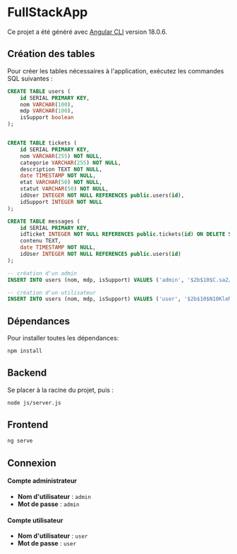# FullStackApp

Ce projet a été généré avec [Angular CLI](https://github.com/angular/angular-cli) version 18.0.6.

## Création des tables

Pour créer les tables nécessaires à l'application, exécutez les commandes SQL suivantes :

```sql
CREATE TABLE users (
    id SERIAL PRIMARY KEY,
    nom VARCHAR(100),
    mdp VARCHAR(100),
	isSupport boolean
);


CREATE TABLE tickets (
    id SERIAL PRIMARY KEY,
    nom VARCHAR(255) NOT NULL,
    categorie VARCHAR(255) NOT NULL,
    description TEXT NOT NULL,
    date TIMESTAMP NOT NULL,
    etat VARCHAR(50) NOT NULL,
    statut VARCHAR(50) NOT NULL,
    idUser INTEGER NOT NULL REFERENCES public.users(id),
    idSupport INTEGER NOT NULL
);

CREATE TABLE messages (
    id SERIAL PRIMARY KEY,
    idTicket INTEGER NOT NULL REFERENCES public.tickets(id) ON DELETE SET NULL,
    contenu TEXT,
    date TIMESTAMP NOT NULL,
    idUser INTEGER NOT NULL REFERENCES public.users(id)
);

-- création d'un admin
INSERT INTO users (nom, mdp, isSupport) VALUES ('admin', '$2b$10$C.sa2/d67q7BOJ9X4Q1SPu4u/qM3VinKz43RQkFf00r1/fcPHGUQy', true);

-- création d'un utilisateur
INSERT INTO users (nom, mdp, isSupport) VALUES ('user', '$2b$10$N10KleNusayMwN/K0W/yw.PgmCMtky8MGc1K7Hia8uLY3900mk9ty', false);
```

## Dépendances

Pour installer toutes les dépendances:

```bash
npm install
```

## Backend

Se placer à la racine du projet, puis : 

```bash
node js/server.js
```

## Frontend

```bash
ng serve
```

## Connexion

#### Compte administrateur
- **Nom d'utilisateur** : `admin`
- **Mot de passe** : `admin`

#### Compte utilisateur
- **Nom d'utilisateur** : `user`
- **Mot de passe** : `user`
